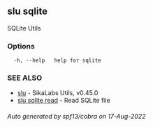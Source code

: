 ## slu sqlite

SQLite Utils

### Options

```
  -h, --help   help for sqlite
```

### SEE ALSO

* [slu](slu.md)	 - SikaLabs Utils, v0.45.0
* [slu sqlite read](slu_sqlite_read.md)	 - Read SQLite file

###### Auto generated by spf13/cobra on 17-Aug-2022

